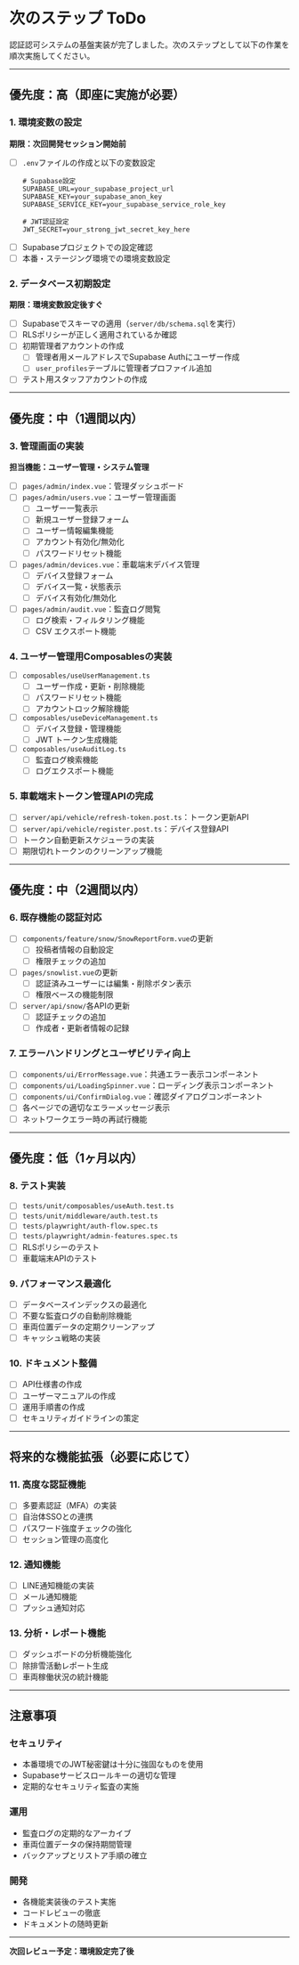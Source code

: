 # 次のステップ ToDo

認証認可システムの基盤実装が完了しました。次のステップとして以下の作業を順次実施してください。

---

## 優先度：高（即座に実施が必要）

### 1. 環境変数の設定
**期限：次回開発セッション開始前**

- [ ] `.env`ファイルの作成と以下の変数設定
  ```env
  # Supabase設定
  SUPABASE_URL=your_supabase_project_url
  SUPABASE_KEY=your_supabase_anon_key
  SUPABASE_SERVICE_KEY=your_supabase_service_role_key
  
  # JWT認証設定
  JWT_SECRET=your_strong_jwt_secret_key_here
  ```
- [ ] Supabaseプロジェクトでの設定確認
- [ ] 本番・ステージング環境での環境変数設定

### 2. データベース初期設定
**期限：環境変数設定後すぐ**

- [ ] Supabaseでスキーマの適用（`server/db/schema.sql`を実行）
- [ ] RLSポリシーが正しく適用されているか確認
- [ ] 初期管理者アカウントの作成
  - [ ] 管理者用メールアドレスでSupabase Authにユーザー作成
  - [ ] `user_profiles`テーブルに管理者プロファイル追加
- [ ] テスト用スタッフアカウントの作成

---

## 優先度：中（1週間以内）

### 3. 管理画面の実装
**担当機能：ユーザー管理・システム管理**

- [ ] `pages/admin/index.vue`：管理ダッシュボード
- [ ] `pages/admin/users.vue`：ユーザー管理画面
  - [ ] ユーザー一覧表示
  - [ ] 新規ユーザー登録フォーム
  - [ ] ユーザー情報編集機能
  - [ ] アカウント有効化/無効化
  - [ ] パスワードリセット機能
- [ ] `pages/admin/devices.vue`：車載端末デバイス管理
  - [ ] デバイス登録フォーム
  - [ ] デバイス一覧・状態表示
  - [ ] デバイス有効化/無効化
- [ ] `pages/admin/audit.vue`：監査ログ閲覧
  - [ ] ログ検索・フィルタリング機能
  - [ ] CSV エクスポート機能

### 4. ユーザー管理用Composablesの実装

- [ ] `composables/useUserManagement.ts`
  - [ ] ユーザー作成・更新・削除機能
  - [ ] パスワードリセット機能
  - [ ] アカウントロック解除機能
- [ ] `composables/useDeviceManagement.ts`
  - [ ] デバイス登録・管理機能
  - [ ] JWT トークン生成機能
- [ ] `composables/useAuditLog.ts`
  - [ ] 監査ログ検索機能
  - [ ] ログエクスポート機能

### 5. 車載端末トークン管理APIの完成

- [ ] `server/api/vehicle/refresh-token.post.ts`：トークン更新API
- [ ] `server/api/vehicle/register.post.ts`：デバイス登録API
- [ ] トークン自動更新スケジューラの実装
- [ ] 期限切れトークンのクリーンアップ機能

---

## 優先度：中（2週間以内）

### 6. 既存機能の認証対応

- [ ] `components/feature/snow/SnowReportForm.vue`の更新
  - [ ] 投稿者情報の自動設定
  - [ ] 権限チェックの追加
- [ ] `pages/snowlist.vue`の更新
  - [ ] 認証済みユーザーには編集・削除ボタン表示
  - [ ] 権限ベースの機能制限
- [ ] `server/api/snow/`各APIの更新
  - [ ] 認証チェックの追加
  - [ ] 作成者・更新者情報の記録

### 7. エラーハンドリングとユーザビリティ向上

- [ ] `components/ui/ErrorMessage.vue`：共通エラー表示コンポーネント
- [ ] `components/ui/LoadingSpinner.vue`：ローディング表示コンポーネント
- [ ] `components/ui/ConfirmDialog.vue`：確認ダイアログコンポーネント
- [ ] 各ページでの適切なエラーメッセージ表示
- [ ] ネットワークエラー時の再試行機能

---

## 優先度：低（1ヶ月以内）

### 8. テスト実装

- [ ] `tests/unit/composables/useAuth.test.ts`
- [ ] `tests/unit/middleware/auth.test.ts`
- [ ] `tests/playwright/auth-flow.spec.ts`
- [ ] `tests/playwright/admin-features.spec.ts`
- [ ] RLSポリシーのテスト
- [ ] 車載端末APIのテスト

### 9. パフォーマンス最適化

- [ ] データベースインデックスの最適化
- [ ] 不要な監査ログの自動削除機能
- [ ] 車両位置データの定期クリーンアップ
- [ ] キャッシュ戦略の実装

### 10. ドキュメント整備

- [ ] API仕様書の作成
- [ ] ユーザーマニュアルの作成
- [ ] 運用手順書の作成
- [ ] セキュリティガイドラインの策定

---

## 将来的な機能拡張（必要に応じて）

### 11. 高度な認証機能

- [ ] 多要素認証（MFA）の実装
- [ ] 自治体SSOとの連携
- [ ] パスワード強度チェックの強化
- [ ] セッション管理の高度化

### 12. 通知機能

- [ ] LINE通知機能の実装
- [ ] メール通知機能
- [ ] プッシュ通知対応

### 13. 分析・レポート機能

- [ ] ダッシュボードの分析機能強化
- [ ] 除排雪活動レポート生成
- [ ] 車両稼働状況の統計機能

---

## 注意事項

### セキュリティ
- 本番環境でのJWT秘密鍵は十分に強固なものを使用
- Supabaseサービスロールキーの適切な管理
- 定期的なセキュリティ監査の実施

### 運用
- 監査ログの定期的なアーカイブ
- 車両位置データの保持期間管理
- バックアップとリストア手順の確立

### 開発
- 各機能実装後のテスト実施
- コードレビューの徹底
- ドキュメントの随時更新

---
**次回レビュー予定：環境設定完了後** 
